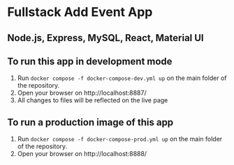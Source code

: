 # Fullstack Add Event App

## Node.js, Express, MySQL, React, Material UI


## To run this app in development mode

1. Run `docker compose -f docker-compose-dev.yml up` on the main folder of the repository.
2. Open your browser on http://localhost:8887/
3. All changes to files will be reflected on the live page


## To run a production image of this app
1. Run `docker compose -f docker-compose-prod.yml up`  on the main folder of the repository.
2. Open your browser on http://localhost:8888/